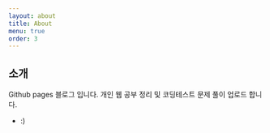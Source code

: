 ```yaml
---
layout: about
title: About
menu: true
order: 3
---
```


## 소개

Github pages 블로그 입니다. 개인 웹 공부 정리 및 코딩테스트 문제 풀이 업로드 합니다.
* :)
